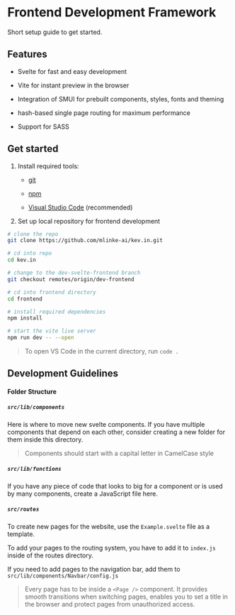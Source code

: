 # Frontend Development Framework

Short setup guide to get started.

## Features

- Svelte for fast and easy development

- Vite for instant preview in the browser

- Integration of SMUI for prebuilt components, styles, fonts and theming

- hash-based single page routing for maximum performance

- Support for SASS

## Get started

1. Install required tools:

   - [git](https://github.com/git-guides/install-git)

   - [npm](https://docs.npmjs.com/downloading-and-installing-node-js-and-npm)

   - [Visual Studio Code](https://code.visualstudio.com/download) (recommended)

2. Set up local repository for frontend development

```bash
# clone the repo
git clone https://github.com/mlinke-ai/kev.in.git

# cd into repo
cd kev.in

# change to the dev-svelte-frontend branch
git checkout remotes/origin/dev-frontend

# cd into frontend directory
cd frontend

# install required dependencies
npm install

# start the vite live server
npm run dev -- --open
```

> To open VS Code in the current directory, run `code .`



## Development Guidelines

#### Folder Structure

##### `src/lib/components`

Here is where to move new svelte components. If you have multiple components that depend on each other, consider creating a new folder for them inside this directory.

> Components should start with a capital letter in CamelCase style



##### `src/lib/functions`

If you have any piece of code that looks to big for a component or is used by many components, create a JavaScript file here.



##### `src/routes`

To create new pages for the website, use the `Example.svelte` file as a template.

To add your pages to the routing system, you have to add it to `index.js` inside of the routes directory.

If you need to add pages to the navigation bar, add them to `src/lib/components/Navbar/config.js`

> Every page has to be inside a  `<Page />` component. It provides smooth transitions when switching pages, enables you to set a title in the browser and protect pages from unauthorized access.
